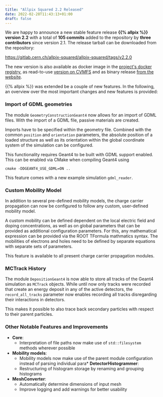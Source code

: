 ```yaml
---
title: "Allpix Squared 2.2 Released"
date: 2022-02-28T11:43:13+01:00
draft: false
---
```


We are happy to announce a new stable feature release **{{% allpix %}} version 2.2** with a total of **105 commits** added to the repository by **three contributors** since version 2.1. The release tarball can be downloaded from the repository:

https://gitlab.cern.ch/allpix-squared/allpix-squared/tags/v2.2.0

The new version is also available as docker image in the [project's docker registry](https://gitlab.cern.ch/allpix-squared/allpix-squared/container_registry), as read-to-use [version on CVMFS](https://project-allpix-squared.web.cern.ch/project-allpix-squared/usermanual/allpix-manualch11.html#x12-26800011.4.1) and as binary release [from the website](https://project-allpix-squared.web.cern.ch/project-allpix-squared/releases/).

{{% allpix %}} was extended be a couple of new features. In the following, an overview over the most important changes and new features is provided:
<!--more-->

### Import of GDML geometries

The module `GeometryConstructionGeant4` now allows for an import of GDML files.
With the import of a GDML file, passive materials are created.

Imports have to be specified within the geometry file.
Combined with the common `position` and `orientation` parameters, the absolute position of a loaded structure as well as its orientation within the global coordinate system of the simulation can be configured.

This functionality requires Geant4 to be built with GDML support enabled. This can be enabled via CMake when compiling Geant4 using

```
cmake -DDGEANT4_USE_GDML=ON ..
```

This feature comes with a new example simulation `gdml_reader`.


### Custom Mobility Model

In addition to several pre-defined mobility models, the charge carrier propagation can now be configured to follow any custom, user-defined mobility model.

A custom mobility can be defined dependent on the local electric field and doping concentrations, as well as on global parameters that can be provided as additional configuration parameters.
For this, any mathematical expression can be provided via the ROOT TFormula mathmatics syntax.
The mobilities of electrons and holes need to be defined by separate equations with separate sets of parameters.

This feature is available to all present charge carrier propagation modules.


### MCTrack History

The module `DepositionGeant4` is now able to store all tracks of the Geant4 simulation as `MCTrack` objects.
While until now only tracks were recorded that create an energy deposit in any of the active detectors, the `record_all_tracks` parameter now enables recording all tracks disregarding their interactions in detectors.

This makes it possible to also trace back secondary particles with respect to their parent particles.


### Other Notable Features and Improvements

* **Core**:
    * Interpretation of file paths now make use of `std::filesystem` methods wherever possible
* **Mobility models**:
    * Mobility models now make use of the parent module configuration instead of parsing individual para* **DetectorHistogrammer**:
    * Restructuring of histogram storage by renaming and grouping histograms
* **MeshConverter**:
    * Automatically determine dimensions of input mesh
    * Improve logging and add warnings for better usability
